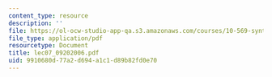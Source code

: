 ```yaml
---
content_type: resource
description: ''
file: https://ol-ocw-studio-app-qa.s3.amazonaws.com/courses/10-569-synthesis-of-polymers-fall-2006/9910680d77a2d694a1c1d89b82fd0e70_lec07_09202006.pdf
file_type: application/pdf
resourcetype: Document
title: lec07_09202006.pdf
uid: 9910680d-77a2-d694-a1c1-d89b82fd0e70
---
```

